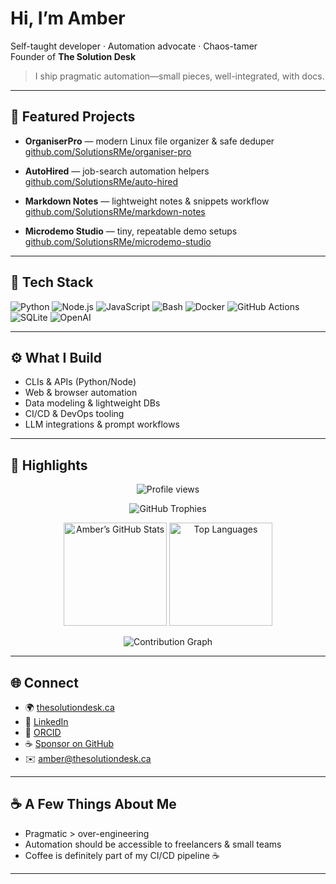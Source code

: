 # Hi, I’m Amber

Self-taught developer · Automation advocate · Chaos-tamer  
Founder of **The Solution Desk**

> I ship pragmatic automation—small pieces, well-integrated, with docs.

---

## 🚀 Featured Projects

- **OrganiserPro** — modern Linux file organizer & safe deduper  
  [github.com/SolutionsRMe/organiser-pro](https://github.com/SolutionsRMe/organiser-pro)

- **AutoHired** — job-search automation helpers  
  [github.com/SolutionsRMe/auto-hired](https://github.com/SolutionsRMe/auto-hired)

- **Markdown Notes** — lightweight notes & snippets workflow  
  [github.com/SolutionsRMe/markdown-notes](https://github.com/SolutionsRMe/markdown-notes)

- **Microdemo Studio** — tiny, repeatable demo setups  
  [github.com/SolutionsRMe/microdemo-studio](https://github.com/SolutionsRMe/microdemo-studio)

---

## 🧰 Tech Stack

![Python](https://img.shields.io/badge/Python-3670A0?logo=python&logoColor=white)
![Node.js](https://img.shields.io/badge/Node.js-43853D?logo=node.js&logoColor=white)
![JavaScript](https://img.shields.io/badge/JavaScript-F7DF1E?logo=javascript&logoColor=black)
![Bash](https://img.shields.io/badge/Bash-121011?logo=gnu-bash&logoColor=white)
![Docker](https://img.shields.io/badge/Docker-0db7ed?logo=docker&logoColor=white)
![GitHub Actions](https://img.shields.io/badge/GitHub%20Actions-2088FF?logo=github-actions&logoColor=white)
![SQLite](https://img.shields.io/badge/SQLite-07405E?logo=sqlite&logoColor=white)
![OpenAI](https://img.shields.io/badge/OpenAI-412991?logo=openai&logoColor=white)

---

## ⚙️ What I Build

- CLIs & APIs (Python/Node)
- Web & browser automation
- Data modeling & lightweight DBs
- CI/CD & DevOps tooling
- LLM integrations & prompt workflows

---

## 🧠 Highlights

<p align="center">
  <img src="https://komarev.com/ghpvc/?username=SolutionsRMe&label=Profile%20Views&color=blueviolet" alt="Profile views" />
</p>

<p align="center">
  <img src="https://github-profile-trophy.vercel.app/?username=SolutionsRMe&theme=tokyonight&margin-w=10&no-bg=true&no-frame=true" alt="GitHub Trophies"/>
</p>

<div align="center">

  <img src="https://github-readme-stats.vercel.app/api?username=SolutionsRMe&show_icons=true&theme=tokyonight&hide_border=true&line_height=27&card_width=420" height="165" alt="Amber’s GitHub Stats"/>
  <img src="https://github-readme-stats.vercel.app/api/top-langs/?username=SolutionsRMe&layout=compact&theme=tokyonight&hide_border=true&card_width=420" height="165" alt="Top Languages"/>

</div>

<p align="center">
  <img src="https://github-readme-activity-graph.vercel.app/graph?username=SolutionsRMe&theme=tokyo-night&hide_border=true&radius=12" alt="Contribution Graph"/>
</p>

---

## 🌐 Connect

- 🌍 [thesolutiondesk.ca](https://thesolutiondesk.ca)
- 💼 [LinkedIn](https://www.linkedin.com/in/amber-boudreau-1907a2319)
- 🧾 [ORCID](https://orcid.org/0009-0002-1765-437X)
- ☕ [Sponsor on GitHub](https://github.com/sponsors/SolutionsRMe)
- ✉️ amber@thesolutiondesk.ca

---

## ☕ A Few Things About Me

- Pragmatic > over-engineering  
- Automation should be accessible to freelancers & small teams  
- Coffee is definitely part of my CI/CD pipeline ☕

---
